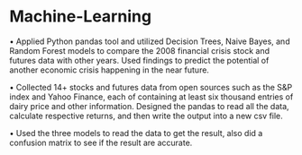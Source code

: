 # Machine-Learning
•	Applied Python pandas tool and utilized Decision Trees, Naive Bayes, and Random Forest models to compare the 2008 financial crisis stock and futures data with other years. Used findings to predict the potential of another economic crisis happening in the near future. 


•	Collected 14+ stocks and futures data from open sources such as the S&P index and Yahoo Finance, each of containing at least six thousand entries of dairy price and other information. Designed the pandas to read all the data, calculate respective returns, and then write the output into a new csv file. 


•	Used the three models to read the data to get the result, also did a confusion matrix to see if the result are accurate. 
